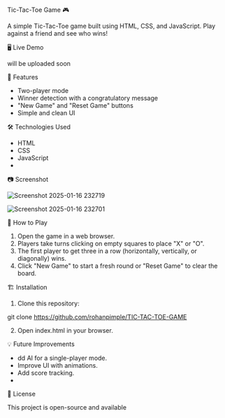 Tic-Tac-Toe Game 🎮

A simple Tic-Tac-Toe game built using HTML, CSS, and JavaScript. Play against a friend and see who wins!

🖥️ Live Demo

will be uploaded soon

📌 Features

- Two-player mode
- Winner detection with a congratulatory message
- "New Game" and "Reset Game" buttons
- Simple and clean UI

🛠️ Technologies Used

- HTML
- CSS
- JavaScript
- 
📷 Screenshot

![Screenshot 2025-01-16 232719](https://github.com/user-attachments/assets/c8ad0f34-12b2-41f7-88fa-bc7d507669f6)


![Screenshot 2025-01-16 232701](https://github.com/user-attachments/assets/a1fc3bd3-f2fb-4f16-b9f0-1d507ae1d90e)

🚀 How to Play

1. Open the game in a web browser.
2. Players take turns clicking on empty squares to place "X" or "O".
3. The first player to get three in a row (horizontally, vertically, or diagonally) wins.
4. Click "New Game" to start a fresh round or "Reset Game" to clear the board.

🏗️ Installation
1. Clone this repository:

git clone https://github.com/rohanpimple/TIC-TAC-TOE-GAME

2. Open index.html in your browser.

💡 Future Improvements

- dd AI for a single-player mode.
- Improve UI with animations.
- Add score tracking.
- 
📜 License

This project is open-source and available


